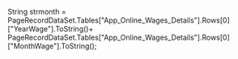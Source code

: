  String strmonth = PageRecordDataSet.Tables["App_Online_Wages_Details"].Rows[0]["YearWage"].ToString()+ PageRecordDataSet.Tables["App_Online_Wages_Details"].Rows[0]["MonthWage"].ToString();
